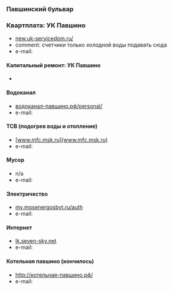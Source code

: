 ### Павшинский бульвар

### Квартплата: УК Павшино
* [new.uk-servicedom.ru/](http://new.uk-servicedom.ru/)
* comment: счетчики только холодной воды подавать сюда
* e-mail:

#### Капитальный ремонт: УК Павшино
*

#### Водоканал 
* [водоканал-павшино.рф/personal/](http://водоканал-павшино.рф/personal/)
* e-mail:

#### ТСВ (подогрев воды и отопление)
* [www.mfc.msk.ru](www.mfc.msk.ru)
* e-mail:

#### Мусор
* n/a
* e-mail:

#### Электричество
* [my.mosenergosbyt.ru/auth](https://my.mosenergosbyt.ru/auth)
* e-mail:

#### Интернет 
* [lk.seven-sky.net](https://lk.seven-sky.net)
* e-mail:

#### Котельная павшино (кончилось)
* http://котельная-павшино.рф/
* e-mail:

